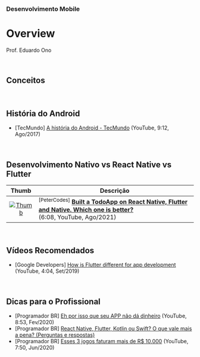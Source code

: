 ### Desenvolvimento Mobile

# Overview

Prof. Eduardo Ono

<br>

## Conceitos

<br>

## História do Android

* [TecMundo] [A história do Android - TecMundo](https://www.youtube.com/watch?v=5K4pEk19nhs) (YouTube, 9:12, Ago/2017)

<br>

## Desenvolvimento Nativo vs React Native vs Flutter

| Thumb | Descrição |
| :-: | --- |
| [![Thumb](https://img.youtube.com/vi/kjvfqfNadcM/default.jpg)](https://www.youtube.com/watch?v=kjvfqfNadcM "Built a TodoApp on React Native, Flutter and Native. Which one is better?") | <sup>[PeterCodes]</sup> [__Built a TodoApp on React Native, Flutter and Native. Which one is better?__](https://www.youtube.com/watch?v=kjvfqfNadcM) <br> (6:08, YouTube, Ago/2021)

<br>

## Vídeos Recomendados

* [Google Developers] [How is Flutter different for app development](https://www.youtube.com/watch?v=l-YO9CmaSUM) (YouTube, 4:04, Set/2019)

<br>

## Dicas para o Profissional

* [Programador BR] [Eh por isso que seu APP não dá dinheiro](https://www.youtube.com/watch?v=q8jXr0R_2UA) (YouTube, 8:53, Fev/2020)
* [Programador BR] [React Native, Flutter, Kotlin ou Swift? O que vale mais a pena? (Perguntas e respostas)](https://www.youtube.com/watch?v=2nZOTCTw4CM)
* [Programador BR] [Esses 3 jogos faturam mais de R$ 10.000](https://www.youtube.com/watch?v=LYNmZMBe4xA) (YouTube, 7:50, Jun/2020)

<br>

